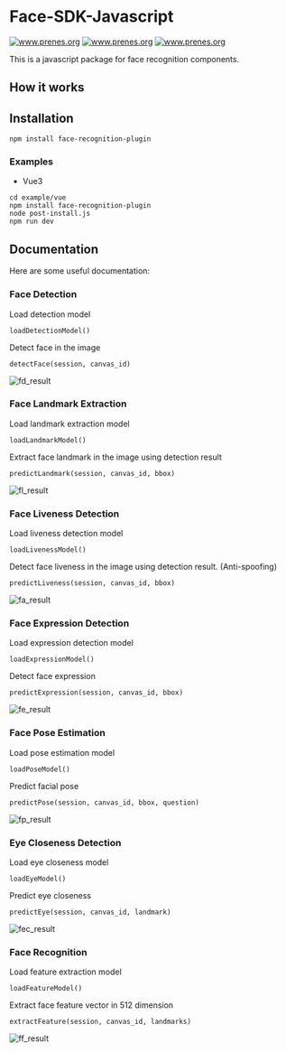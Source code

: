 # Face-SDK-Javascript

<a target="_blank" href="https://t.me/jareddean"><img src="https://img.shields.io/badge/telegram-prenes-green.svg?logo=telegram " alt="www.prenes.org"></a>
<a target="_blank" href="https://wa.me/+14422295661"><img src="https://img.shields.io/badge/whatsapp-prenes-green.svg?logo=whatsapp " alt="www.prenes.org"></a>
<a target="_blank" href="https://join.slack.com/t/prenes/shared_invite/zt-1cx925fip-vL4nKJN64XBMbx8vdwHP7Q"><img src="https://img.shields.io/badge/slack-prenes-green.svg?logo=slack " alt="www.prenes.org"></a>

This is a javascript package for face recognition components.

## How it works

## Installation
```
npm install face-recognition-plugin
```

### Examples
- Vue3

```
cd example/vue
npm install face-recognition-plugin
node post-install.js
npm run dev
```
## Documentation

Here are some useful documentation:
### Face Detection
Load detection model
```
loadDetectionModel()
```
Detect face in the image
```
detectFace(session, canvas_id)
```

![fd_result](https://user-images.githubusercontent.com/82228271/184420486-8284f6d2-10fa-47fd-a625-cf15956d32d4.png)

### Face Landmark Extraction
Load landmark extraction model
```
loadLandmarkModel()
```
Extract face landmark in the image using detection result
```
predictLandmark(session, canvas_id, bbox)
```

![fl_result](https://user-images.githubusercontent.com/82228271/184420510-a7b71a90-0fcc-4534-9bcc-15e3af2e9fce.png)

### Face Liveness Detection
Load liveness detection model
```
loadLivenessModel()
```
Detect face liveness in the image using detection result. (Anti-spoofing)
```
predictLiveness(session, canvas_id, bbox)
```

![fa_result](https://user-images.githubusercontent.com/82228271/184953255-9cb7b3d2-864c-4a15-a1f1-3e0dea8b6792.png)

### Face Expression Detection
Load expression detection model
```
loadExpressionModel()
```
Detect face expression
```
predictExpression(session, canvas_id, bbox)
```

![fe_result](https://user-images.githubusercontent.com/82228271/185451067-92dc54e6-bce6-40aa-96dc-bfd16d799104.png)

### Face Pose Estimation
Load pose estimation model
```
loadPoseModel()
```
Predict facial pose
```
predictPose(session, canvas_id, bbox, question)
```

![fp_result](https://user-images.githubusercontent.com/82228271/185186671-d288caac-a0a4-4644-a2ea-63386ba0aeee.png)

### Eye Closeness Detection
Load eye closeness model
```
loadEyeModel()
```
Predict eye closeness
```
predictEye(session, canvas_id, landmark)
```

![fec_result](https://user-images.githubusercontent.com/82228271/185659906-adcd2240-403f-48fd-b318-924ff0de7bdf.png)

### Face Recognition
Load feature extraction model
```
loadFeatureModel()
```
Extract face feature vector in 512 dimension
```
extractFeature(session, canvas_id, landmarks)
```

![ff_result](https://user-images.githubusercontent.com/82228271/185929392-7c34b1a8-117d-4ab1-b8fe-42e85ef43556.png)


